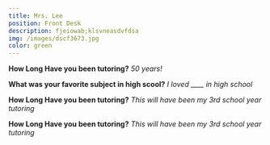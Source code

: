 ```yaml
---
title: Mrs. Lee
position: Front Desk
description: fjeiowab;klsvneasdvfdsa
img: /images/dscf3673.jpg
color: green
---
```

**How Long Have you been tutoring?**
*50 years!*

**What was your favorite subject in high scool?**
*I loved ____ in high school*

**How Long Have you been tutoring?**
*This will have been my 3rd school year tutoring*

**How Long Have you been tutoring?**
*This will have been my 3rd school year tutoring*